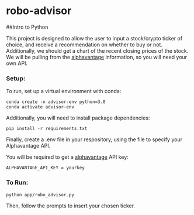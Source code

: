 # robo-advisor
##Intro to Python

This project is designed to allow the user to input a stock/crypto ticker of choice, and receive a recommendation on whether to buy or not. Additionally, we should get a chart of the recent closing prices of the stock. We will be pulling from the [alphavantage](https://www.alphavantage.co/) information, so you will need your own API.

### Setup:
To run, set up a virtual environment with conda:

```
conda create -n advisor-env python=3.8
conda activate advisor-env
```

Additionally, you will need to install package dependencies:

```
pip install -r requirements.txt
```

Finally, create a .env file in your respository, using the file to specify your Alphavantage API.

You will be required to get a [alphavantage](https://www.alphavantage.co/) API key:
```
ALPHAVANTAGE_API_KEY = yourkey
```

### To Run:

```
python app/robo_advisor.py
```
Then, follow the prompts to insert your chosen ticker.